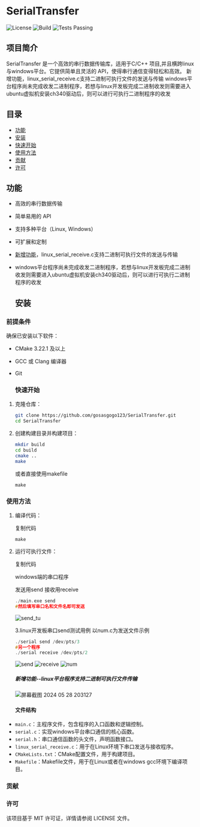 # SerialTransfer

![License](https://img.shields.io/badge/license-MIT-blue.svg)
<img title="" src="https://img.shields.io/badge/build-passing-brightgreen.svg" alt="Build" data-align="inline">
<img alt="Tests Passing" src="https://github.com/anuraghazra/github-readme-stats/workflows/Test/badge.svg" />

## 项目简介

SerialTransfer 是一个高效的串行数据传输库，适用于C/C++ 项目,并且横跨linux与windows平台。它提供简单且灵活的 API，使得串行通信变得轻松和高效。
新增功能，linux_serial_receive.c支持二进制可执行文件的发送与传输
windows平台程序尚未完成收发二进制程序，若想与linux开发板完成二进制收发则需要进入ubuntu虚拟机安装ch340驱动后，则可以进行可执行二进制程序的收发

## 目录

- [功能](#功能)
- [安装](#安装)
- [快速开始](#快速开始)
- [使用方法](#使用方法)
- [贡献](#贡献)
- [许可](#许可)

## 功能

- 高效的串行数据传输

- 简单易用的 API

- 支持多种平台（Linux,  Windows）

- 可扩展和定制

- [新增功能](#新增功能--linux平台程序支持二进制可执行文件传输)，linux_serial_receive.c支持二进制可执行文件的发送与传输

- windows平台程序尚未完成收发二进制程序，若想与linux开发板完成二进制收发则需要进入ubuntu虚拟机安装ch340驱动后，则可以进行可执行二进制程序的收发
  
  ## 安装

### 前提条件

确保已安装以下软件：

- CMake 3.22.1 及以上

- GCC 或 Clang 编译器

- Git
  
  ### 快速开始
1. 克隆仓库：
   
   ```sh
   git clone https://github.com/gosasgogo123/SerialTransfer.git
   cd SerialTransfer
   ```

2. 创建构建目录并构建项目：
   
   ```sh
   mkdir build
   cd build
   cmake ..
   make
   ```
   
   或者直接使用makefile
   
   ```shell
   make
   ```

### 使用方法

1. 编译代码：
   
   复制代码
   
   `make`

2. 运行可执行文件：
   
   复制代码
   
   windows端的串口程序
   
   发送用send 接收用receive
   
   ```cpp
   ./main.exe send
   #然后填写串口名和文件名即可发送
   ```
   
   ![send_tu](https://img.picgo.net/2024/05/28/-2024-05-28-1830149e3ff862df4d0191.png)
   
   
   
   
   
   3.linux开发板串口send测试用例 以num.c为发送文件示例
   
   ```cpp
   ./serial send /dev/pts/3
   #另一个程序
   ./serial receive /dev/pts/2
   ```
   
   ![send](https://img.picgo.net/2024/05/28/send751f45413c39179e.png)
   ![receive](https://img.picgo.net/2024/05/28/receivea3142c39d2d69fdf.png)
   ![num](https://img.picgo.net/2024/05/28/num6585f474450c004d.png)
   
   ##### 新增功能--linux平台程序支持二进制可执行文件传输
   
   ![屏幕截图 2024 05 28 203127](https://img.picgo.net/2024/05/28/-2024-05-28-203127e283550bee115dba.png)
   
   #### 文件结构
- `main.c`：主程序文件，包含程序的入口函数和逻辑控制。
- `serial.c`：实现windows平台串口通信的核心函数。
- `serial.h`：串口通信函数的头文件，声明函数接口。
- `linux_serial_receive.c`：用于在Linux环境下串口发送与接收程序。
- `CMakeLists.txt`：CMake配置文件，用于构建项目。
- `Makefile`：Makefile文件，用于在Linux或者在windows gcc环境下编译项目。

### 贡献

### 许可

该项目基于 MIT 许可证，详情请参阅 LICENSE 文件。
